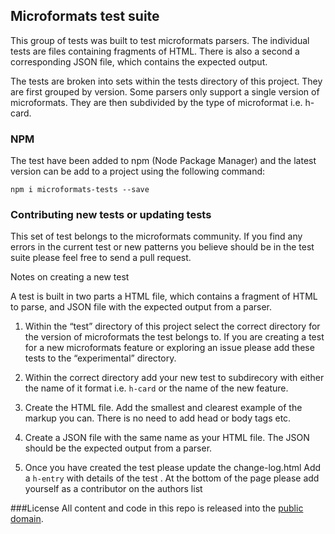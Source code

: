 ## Microformats test suite
This group of tests was built to test microformats parsers. The individual tests are files containing fragments of HTML.  There is also a second a corresponding JSON file, which contains the expected output. 

The tests are broken into sets within the tests directory of this project. They are first grouped by version. Some parsers only support a single version of microformats. They are then subdivided by the type of microformat i.e. h-card.

### NPM
The test have been added to npm (Node Package Manager) and the latest version can be add to a project using the following command:

    npm i microformats-tests --save

### Contributing new tests or updating tests

This set of test belongs to the microformats community. If you find any errors in the current test or new patterns you believe should be in the test suite please feel free to send a pull request. 

Notes on creating a new test

A test is built in two parts a HTML file, which contains a fragment of HTML to parse, and JSON file with the expected output from a parser.

1.	Within the “test” directory of this project select the correct directory for the version of microformats the test belongs to. If you are creating a test for a new microformats feature or exploring an issue please add these tests to the “experimental” directory.

2.	Within the correct directory add your new test to subdirecory with either the name of it format i.e. `h-card` or the name of the new feature.

3.	Create the HTML file. Add the smallest and clearest example of the markup you can. There is no need to add head or body tags etc.

4.	Create a JSON file with the same name as your HTML file. The JSON should be the expected output from a parser.

5.	Once you have created the test please update the change-log.html Add a `h-entry` with details of the test . At the bottom of the page please add yourself as a contributor on the authors list




###License
All content and code in this repo is released into the [public domain](http://en.wikipedia.org/wiki/public_domain).

